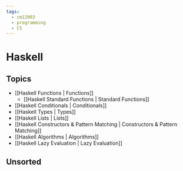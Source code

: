 ```yaml
---
tags:
  - cm12003
  - programming
  - CS
---
```

# Haskell
## Topics
- [[Haskell Functions | Functions]]     
    - [[Haskell Standard Functions | Standard Functions]]
- [[Haskell Conditionals | Conditionals]]
- [[Haskell Types | Types]]
- [[Haskell Lists | Lists]]
- [[Haskell Constructors & Pattern Matching | Constructors & Pattern Matching]]
- [[Haskell Algorithms | Algorithms]]
- [[Haskell Lazy Evaluation | Lazy Evaluation]]

## Unsorted
